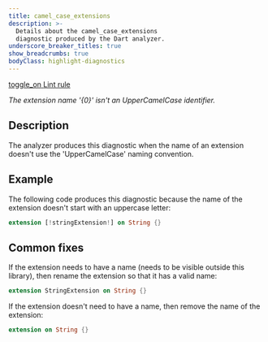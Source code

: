 ```yaml
---
title: camel_case_extensions
description: >-
  Details about the camel_case_extensions
  diagnostic produced by the Dart analyzer.
underscore_breaker_titles: true
show_breadcrumbs: true
bodyClass: highlight-diagnostics
---
```


<div class="tags">
  <a class="tag-label"
      href="/tools/linter-rules/camel_case_extensions"
      title="Learn about the lint rule that enables this diagnostic."
      aria-label="Learn about the lint rule that enables this diagnostic."
      target="_blank">
    <span class="material-symbols" aria-hidden="true">toggle_on</span>
    <span>Lint rule</span>
  </a>
</div>

_The extension name '{0}' isn't an UpperCamelCase identifier._

## Description

The analyzer produces this diagnostic when the name of an extension
doesn't use the 'UpperCamelCase' naming convention.

## Example

The following code produces this diagnostic because the name of the
extension doesn't start with an uppercase letter:

```dart
extension [!stringExtension!] on String {}
```

## Common fixes

If the extension needs to have a name (needs to be visible outside this
library), then rename the extension so that it has a valid name:

```dart
extension StringExtension on String {}
```

If the extension doesn't need to have a name, then remove the name of the
extension:

```dart
extension on String {}
```
